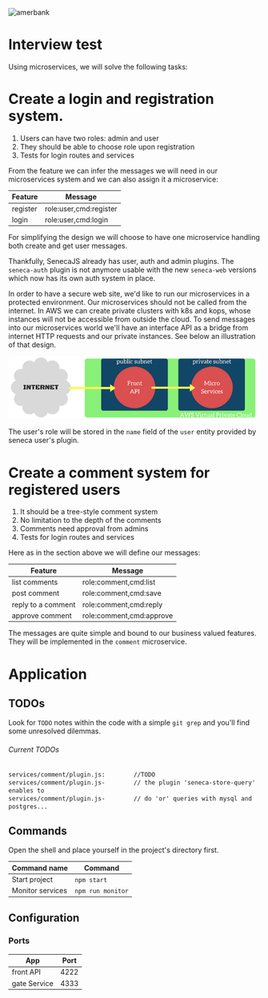 ![amerbank](https://amerbank.com/assets/images/logo.png)

Interview test
==============

Using microservices, we will solve the following tasks:

# Create a login and registration system.

1. Users can have two roles: admin and user
20. They should be able to choose role upon registration
30. Tests for login routes and services

From the feature we can infer the messages we will need in our microservices system and we can also assign it a microservice:

Feature | Message
--- | ---
register | role:user,cmd:register
login | role:user,cmd:login

For simplifying the design we will choose to have one microservice handling both create and get user messages.

Thankfully, SenecaJS already has user, auth and admin plugins.
The `seneca-auth` plugin is not anymore usable with the new `seneca-web` versions which now has its own auth system in place.

In order to have a secure web site, we'd like to run our microservices in a protected environment. Our microservices should not be called from the internet. In AWS we can create private clusters with k8s and kops, whose instances will not be accessible from outside the cloud. To send messages into our microservices world we'll have an interface API as a bridge from internet HTTP requests and our private instances. See below an illustration of that design.

![global-design](./docs/img/global-design.png)

The user's role will be stored in the `name` field of the `user` entity provided by seneca user's plugin.

# Create a comment system for registered users

1. It should be a tree-style comment system
20. No limitation to the depth of the comments
30. Comments need approval from admins
40. Tests for login routes and services

Here as in the section above we will define our messages:

Feature | Message
--- | ---
list comments | role:comment,cmd:list
post comment | role:comment,cmd:save
reply to a comment | role:comment,cmd:reply
approve comment | role:comment,cmd:approve

The messages are quite simple and bound to our business valued features.\
They will be implemented in the `comment` microservice.

# Application

## TODOs

Look for `TODO` notes within the code with a simple `git grep`
and you'll find some unresolved dilemmas.

###### Current TODOs
```
services/comment/plugin.js:        //TODO
services/comment/plugin.js-        // the plugin 'seneca-store-query' enables to
services/comment/plugin.js-        // do 'or' queries with mysql and postgres...
```

## Commands

Open the shell and place yourself in the project's directory first.

Command name | Command
--- | ---
Start project | `npm start`
Monitor services | `npm run monitor`

## Configuration

### Ports

App | Port
--- | ---
front API | 4222
gate Service | 4333
